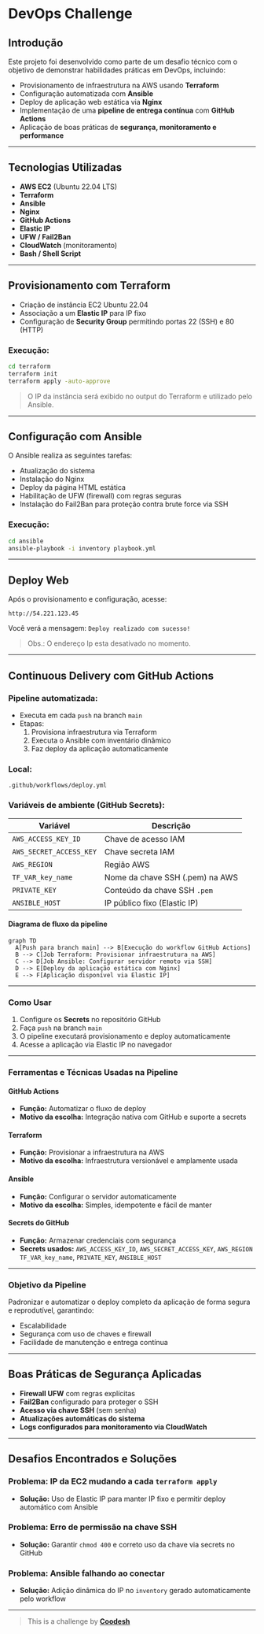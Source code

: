 # DevOps Challenge

## Introdução

Este projeto foi desenvolvido como parte de um desafio técnico com o objetivo de demonstrar habilidades práticas em DevOps, incluindo:

- Provisionamento de infraestrutura na AWS usando **Terraform**
- Configuração automatizada com **Ansible**
- Deploy de aplicação web estática via **Nginx**
- Implementação de uma **pipeline de entrega contínua** com **GitHub Actions**
- Aplicação de boas práticas de **segurança, monitoramento e performance**

---

## Tecnologias Utilizadas

- **AWS EC2** (Ubuntu 22.04 LTS)
- **Terraform**
- **Ansible**
- **Nginx**
- **GitHub Actions**
- **Elastic IP**
- **UFW / Fail2Ban**
- **CloudWatch** (monitoramento)
- **Bash / Shell Script**

---

## Provisionamento com Terraform

- Criação de instância EC2 Ubuntu 22.04
- Associação a um **Elastic IP** para IP fixo
- Configuração de **Security Group** permitindo portas 22 (SSH) e 80 (HTTP)

### Execução:

```bash
cd terraform
terraform init
terraform apply -auto-approve
```

> O IP da instância será exibido no output do Terraform e utilizado pelo Ansible.

---

## Configuração com Ansible

O Ansible realiza as seguintes tarefas:

- Atualização do sistema
- Instalação do Nginx
- Deploy da página HTML estática
- Habilitação de UFW (firewall) com regras seguras
- Instalação do Fail2Ban para proteção contra brute force via SSH

### Execução:

```bash
cd ansible
ansible-playbook -i inventory playbook.yml
```

---

## Deploy Web

Após o provisionamento e configuração, acesse:

```
http://54.221.123.45
```

Você verá a mensagem: `Deploy realizado com sucesso!`

> Obs.: O endereço Ip esta desativado no momento.

---

## Continuous Delivery com GitHub Actions

### Pipeline automatizada:

- Executa em cada `push` na branch `main`
- Etapas:
  1. Provisiona infraestrutura via Terraform
  2. Executa o Ansible com inventário dinâmico
  3. Faz deploy da aplicação automaticamente

### Local:
`.github/workflows/deploy.yml`

### Variáveis de ambiente (GitHub Secrets):

| Variável                | Descrição                            |
|-------------------------|--------------------------------------|
| `AWS_ACCESS_KEY_ID`     | Chave de acesso IAM                  |
| `AWS_SECRET_ACCESS_KEY` | Chave secreta IAM                    |
| `AWS_REGION`            | Região AWS                           |
| `TF_VAR_key_name`       | Nome da chave SSH (.pem) na AWS      |
| `PRIVATE_KEY`           | Conteúdo da chave SSH `.pem`         |
| `ANSIBLE_HOST`          | IP público fixo (Elastic IP)         |

#### Diagrama de fluxo da pipeline

```mermaid
graph TD
  A[Push para branch main] --> B[Execução do workflow GitHub Actions]
  B --> C[Job Terraform: Provisionar infraestrutura na AWS]
  C --> D[Job Ansible: Configurar servidor remoto via SSH]
  D --> E[Deploy da aplicação estática com Nginx]
  E --> F[Aplicação disponível via Elastic IP]
```

---

### Como Usar

1. Configure os **Secrets** no repositório GitHub
2. Faça `push` na branch `main`
3. O pipeline executará provisionamento e deploy automaticamente
4. Acesse a aplicação via Elastic IP no navegador

---

 ### Ferramentas e Técnicas Usadas na Pipeline

#### GitHub Actions

* **Função:** Automatizar o fluxo de deploy
* **Motivo da escolha:** Integração nativa com GitHub e suporte a secrets

#### Terraform

* **Função:** Provisionar a infraestrutura na AWS
* **Motivo da escolha:** Infraestrutura versionável e amplamente usada

#### Ansible

* **Função:** Configurar o servidor automaticamente
* **Motivo da escolha:** Simples, idempotente e fácil de manter

#### Secrets do GitHub

* **Função:** Armazenar credenciais com segurança
* **Secrets usados:** `AWS_ACCESS_KEY_ID`, `AWS_SECRET_ACCESS_KEY`, `AWS_REGION` `TF_VAR_key_name`, `PRIVATE_KEY`, `ANSIBLE_HOST`

---

### Objetivo da Pipeline

Padronizar e automatizar o deploy completo da aplicação de forma segura e reprodutível, garantindo:

* Escalabilidade
* Segurança com uso de chaves e firewall
* Facilidade de manutenção e entrega contínua

---

## Boas Práticas de Segurança Aplicadas

- **Firewall UFW** com regras explícitas
- **Fail2Ban** configurado para proteger o SSH
- **Acesso via chave SSH** (sem senha)
- **Atualizações automáticas do sistema**
- **Logs configurados para monitoramento via CloudWatch**

---

## Desafios Encontrados e Soluções

### Problema: IP da EC2 mudando a cada `terraform apply`
- **Solução:** Uso de Elastic IP para manter IP fixo e permitir deploy automático com Ansible

### Problema: Erro de permissão na chave SSH
- **Solução:** Garantir `chmod 400` e correto uso da chave via secrets no GitHub

### Problema: Ansible falhando ao conectar
- **Solução:** Adição dinâmica do IP no `inventory` gerado automaticamente pelo workflow

---

>  This is a challenge by **[Coodesh](https://coodesh.com/)**
